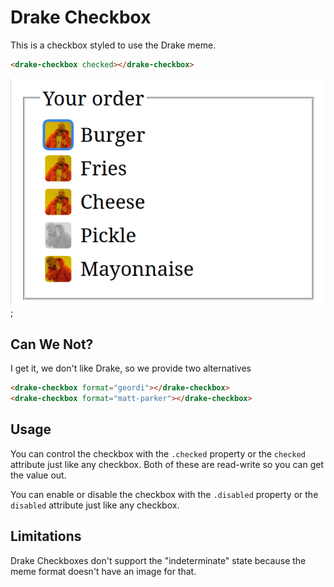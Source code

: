 # Drake Checkbox

This is a checkbox styled to use the Drake meme.

```html
<drake-checkbox checked></drake-checkbox>
```

![Examples of the checkboxes, in the form of a fast food order input. Drake is smiling and pointing to "burger", "fries" and "cheese", but frowning and putting his hand up to "pickle" and "mayonnaise"](https://raw.githubusercontent.com/andrew-t/drake-checkboxes/refs/heads/main/img/example.png);

## Can We Not?

I get it, we don't like Drake, so we provide two alternatives

```html
<drake-checkbox format="geordi"></drake-checkbox>
<drake-checkbox format="matt-parker"></drake-checkbox>
```

## Usage

You can control the checkbox with the `.checked` property or the `checked` attribute just like any checkbox. Both of these are read-write so you can get the value out.

You can enable or disable the checkbox with the `.disabled` property or the `disabled` attribute just like any checkbox.

## Limitations

Drake Checkboxes don't support the "indeterminate" state because the meme format doesn't have an image for that.
